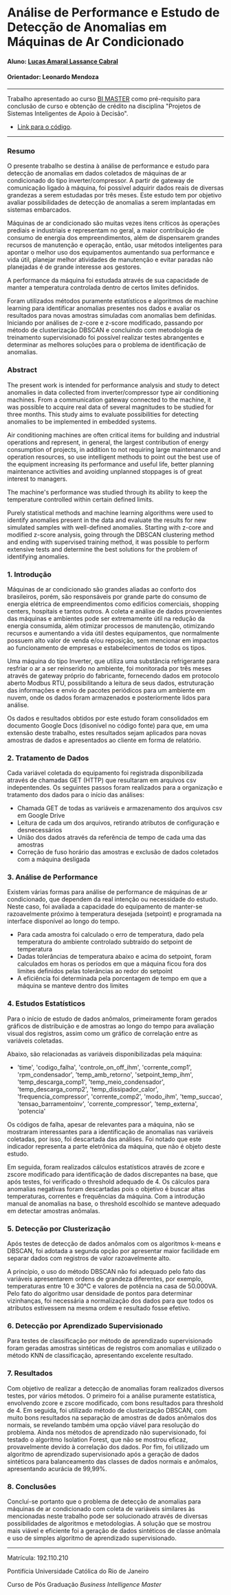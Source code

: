 <!-- antes de enviar a versão final, solicitamos que todos os comentários, colocados para orientação ao aluno, sejam removidos do arquivo -->
# Análise de Performance e Estudo de Detecção de Anomalias em Máquinas de Ar Condicionado

#### Aluno: [Lucas Amaral Lassance Cabral](https://github.com/lassancetecnologia/tcc_bimaster_2019.4)
#### Orientador: Leonardo Mendoza

---

Trabalho apresentado ao curso [BI MASTER](https://ica.puc-rio.ai/bi-master) como pré-requisito para conclusão de curso e obtenção de crédito na disciplina "Projetos de Sistemas Inteligentes de Apoio à Decisão".

<!-- para os links a seguir, caso os arquivos estejam no mesmo repositório que este README, não há necessidade de incluir o link completo: basta incluir o nome do arquivo, com extensão, que o GitHub completa o link corretamente -->
- [Link para o código](https://github.com/lassancetecnologia/tcc_bimaster_2019.4/blob/main/TCC_BI_MASTER_LUCAS_LASSANCE_2019_4_REV02.ipynb). <!-- caso não aplicável, remover esta linha -->





---

### Resumo

O presente trabalho se destina à análise de performance e estudo para detecção de anomalias em dados coletados de máquinas de ar condicionado do tipo inverter/compressor. A partir de gateway de comunicação ligado à máquina, foi possível adquirir dados reais de diversas grandezas a serem estudadas por três meses. Este estudo tem por objetivo avaliar possibilidades de detecção de anomalias a serem implantadas em sistemas embarcados.

Máquinas de ar condicionado são muitas vezes itens críticos às operações prediais e industriais e representam no geral, a maior contribuição de consumo de energia dos empreendimentos, além de dispensarem grandes recursos de manutenção e operação, então, usar métodos inteligentes para apontar o melhor uso dos equipamentos aumentando sua performance e vida útil, planejar melhor atividades de manutenção e evitar paradas não planejadas é de grande interesse aos gestores.

A performance da máquina foi estudada através de sua capacidade de manter a temperatura controlada dentro de certos limites definidos.

Foram utilizados métodos puramente estatísticos e algoritmos de machine learning para identificar anomalias presentes nos dados e avaliar os resultados para novas amostras simuladas com anomalias bem definidas. Iniciando por análises de z-core e z-score modificado, passando por método de clusterização DBSCAN e concluindo com metodologia de treinamento supervisionado foi possível realizar testes abrangentes e determinar as melhores soluções para o problema de identificação de anomalias. 

### Abstract

The present work is intended for performance analysis and study to detect anomalies in data collected from inverter/compressor type air conditioning machines. From a communication gateway connected to the machine, it was possible to acquire real data of several magnitudes to be studied for three months. This study aims to evaluate possibilities for detecting anomalies to be implemented in embedded systems.

Air conditioning machines are often critical items for building and industrial operations and represent, in general, the largest contribution of energy consumption of projects, in addition to not requiring large maintenance and operation resources, so use intelligent methods to point out the best use of the equipment increasing its performance and useful life, better planning maintenance activities and avoiding unplanned stoppages is of great interest to managers.

The machine's performance was studied through its ability to keep the temperature controlled within certain defined limits.

Purely statistical methods and machine learning algorithms were used to identify anomalies present in the data and evaluate the results for new simulated samples with well-defined anomalies. Starting with z-core and modified z-score analysis, going through the DBSCAN clustering method and ending with supervised training method, it was possible to perform extensive tests and determine the best solutions for the problem of identifying anomalies.



### 1. Introdução

Máquinas de ar condicionado são grandes aliadas ao conforto dos brasileiros, porém, são responsáveis por grande parte do consumo de energia elétrica de empreendimentos como edifícios comerciais, shopping centers, hospitais e tantos outros. A coleta e análise de dados provenientes das máquinas e ambientes pode ser extremamente útil na redução da energia consumida, além otimizar processos de manutenção, otimizando recursos e aumentando a vida útil destes equipamentos, que normalmente possuem alto valor de venda e/ou reposição, sem mencionar em impactos ao funcionamento de empresas e estabelecimentos de todos os tipos.

Uma máquina do tipo Inverter, que utiliza uma substância refrigerante para resfriar o ar a ser reinserido no ambiente, foi monitorada por três meses através de gateway próprio do fabricante, fornecendo dados em protocolo aberto Modbus RTU, possibilitando a leitura de seus dados, estruturação das informações e envio de pacotes periódicos para um ambiente em nuvem, onde os dados foram armazenados e posteriormente lidos para análise.

Os dados e resultados obtidos por este estudo foram consolidados em documento Google Docs (disonível no código fonte) para que, em uma extensão deste trabalho, estes resultados sejam aplicados para novas amostras de dados e apresentados ao cliente em forma de relatório.


### 2. Tratamento de Dados

Cada variável coletada do equipamento foi registrada disponibilizada através de chamadas GET (HTTP) que resultaram em arquivos csv indepentendes. Os seguintes passos foram realizados para a organização e tratamento dos dados para o início das análises:

- Chamada GET de todas as variáveis e armazenamento dos arquivos csv em Google Drive
- Leitura de cada um dos arquivos, retirando atributos de configuração e desnecessários
- União dos dados através da referência de tempo de cada uma das amostras
- Correção de fuso horário das amostras e exclusão de dados coletados com a máquina desligada


### 3. Análise de Performance

Existem várias formas para análise de performance de máquinas de ar condicionado, que dependem da real intenção ou necessidade do estudo. Neste caso, foi avaliada a capacidade do equipamento de manter-se razoavelmente próximo à temperatura desejada (setpoint) e programada na interface disponível ao longo do tempo.

- Para cada amostra foi calculado o erro de temperatura, dado pela temperatura do ambiente controlado subtraído do setpoint de temperatura
- Dadas tolerâncias de temperatura abaixo e acima do setpoint, foram calculados em horas os períodos em que a máquina ficou fora dos limites definidos pelas tolerâncias ao redor do setpoint
- A eficiência foi determinada pela porcentagem de tempo em que a máquina se manteve dentro dos limites


### 4. Estudos Estatísticos

Para o início de estudo de dados anômalos, primeiramente foram gerados gráficos de distribuição e de amostras ao longo do tempo para avaliação visual dos registros, assim como um gráfico de correlação entre as variáveis coletadas.

Abaixo, são relacionadas as variáveis disponibilizadas pela máquina:
- 'time', 'codigo_falha', 'controle_on_off_ihm', 'corrente_comp1', 'rpm_condensador', 'temp_amb_retorno', 'setpoint_temp_ihm', 'temp_descarga_comp1', 'temp_meio_condensador', 'temp_descarga_comp2', 'temp_dissipador_calor', 'frequencia_compressor', 'corrente_comp2', 'modo_ihm', 'temp_succao', 'tensao_barramentoinv', 'corrente_compressor', 'temp_externa', 'potencia'

Os códigos de falha, apesar de relevantes para a máquina, não se mostraram interessantes para a identificação de anomalias nas variáveis coletadas, por isso, foi descartada das análises. Foi notado que este indicador representa a parte eletrônica da máquina, que não é objeto deste estudo.

Em seguida, foram realizados cálculos estatísticos através de zcore e zscore modificado para identificação de dados discrepantes na base, que após testes, foi verificado o threshold adequado de 4. Os cálculos para anomalias negativas foram descartadas pois o objetivo é buscar altas temperaturas, correntes e frequências da máquina.
Com a introdução manual de anomalias na base, o threshold escolhido se manteve adequado em detectar amostras anômalas.


### 5. Detecção por Clusterização

Após testes de detecção de dados anômalos com os algoritmos k-means e DBSCAN, foi adotada a segunda opção por apresentar maior facilidade em separar dados com registros de valor razoavelmente alto.

A princípio, o uso do método DBSCAN não foi adequado pelo fato das variáveis apresentarem ordens de grandeza diferentes, por exemplo, temperaturas entre 10 e 30°C e valores de potência na casa de 50.000VA. Pelo fato do algoritmo usar densidade de pontos para determinar vizinhanças, foi necessária a normalização dos dados para que todos os atributos estivessem na mesma ordem e resultado fosse efetivo.


### 6. Detecção por Aprendizado Supervisionado

Para testes de classificação por método de aprendizado supervisionado foram geradas amostras sintéticas de registros com anomalias e utilizado o método KNN de classificação, apresentando excelente resultado.


### 7. Resultados

Com objetivo de realizar a detecção de anomalias foram realizados diversos testes, por vários métodos. 
O primeiro foi a análise puramente estatística, envolvendo zcore e zscore modificado, com bons resultados para threshold de 4.
Em seguida, foi utilizado método de clusterização DBSCAN, com muito bons resultados na separação de amostras de dados anômalos dos normais, se revelando também uma opção viável para resolução do problema.
Ainda nos métodos de aprendizado não supervisionado, foi testado o algoritmo Isolation Forest, que não se mostrou eficaz, provavelmente devido à correlação dos dados.
Por fim, foi utilizado um algoritmo de aprendizado supervisionado após a geração de dados sintéticos para balanceamento das classes de dados normais e anômalos, apresentando acurácia de 99,99%.


### 8. Conclusões

Concluí-se portanto que o problema de detecção de anomalias para máquinas de ar condicionado com coleta de variáveis similares às mencionadas neste trabalho pode ser solucionado através de diversas possibilidades de algoritmos e metodologias. 
A solução que se mostrou mais viável e eficiente foi a geração de dados sintéticos de classe anômala e uso de simples algoritmo de aprendizado supervisionado.

---

Matrícula: 192.110.210

Pontifícia Universidade Católica do Rio de Janeiro

Curso de Pós Graduação *Business Intelligence Master*
